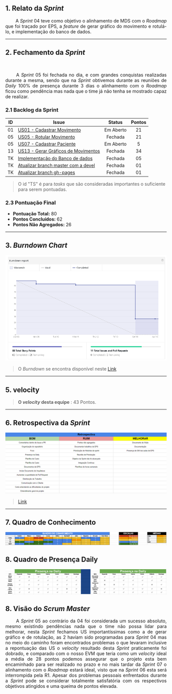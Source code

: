 ## 1. Relato da _Sprint_

<p align="justify">&emsp;&emsp; A <i>Sprint</i> 04 teve como objetivo o alinhamento de MDS com o <i>Roadmap</i> que foi traçado por EPS, a <i>feature</i> de gerar gráfico do movimento e rotulá-lo, e implementação do banco de dados.</p>

---

## 2. Fechamento da _Sprint_
<p align="justify">&emsp;&emsp; <p align="justify">&emsp;&emsp; A <i>Sprint</i> 05 foi fechada no dia, e com grandes conquistas realizadas durante a mesma, sendo que na <i>Sprint</i> obtivemos durante as reuniões de <i>Daily</i> 100% de presença durante 3 dias o alinhamento com o <i>Roadmap</i> ficou como pendência mas nada que o time já não tenha se mostrado capaz de realizar.  </p>

### 2.1 Backlog da Sprint

| ID | Issue | Status | Pontos |
|:--:| ------- | :----: | :----: |
| 01 | [US01 - Cadastrar Movimento](https://github.com/fga-gpp-mds/2018.1-Reabilitacao-Motora/issues/96) | Em Aberto | 21 |
| 05 | [US05 - Rotular Movimento](https://github.com/fga-gpp-mds/2018.1-Reabilitacao-Motora/issues/88) | Fechada | 21 |
| 05 | [US07 - Cadastrar Paciente](https://github.com/fga-gpp-mds/2018.1-reabilitacao-motora/issues/95) | Em Aberto | 5 |
| 13 | [US13 - Gerar Gráficos de Movimentos](https://github.com/fga-gpp-mds/2018.1-Reabilitacao-Motora/issues/46)| Fechada | 34 |
| TK | [Implementação do Banco de dados](https://github.com/fga-gpp-mds/2018.1-Reabilitacao-Motora/issues/66) | Fechada | 05 |
| TK | [Atualizar branch master com a devel](https://github.com/fga-gpp-mds/2018.1-reabilitacao-motora/issues/98) | Fechada | 01 |
| TK | [Atualizar branch gh-pages](https://github.com/fga-gpp-mds/2018.1-reabilitacao-motora/issues/106)| Fechada | 01 |

> O id "TS" é para *tasks* que são consideradas importantes o suficiente para serem pontuadas.

### 2.3 Pontuação Final

* **Pontuação Total:** 80
* **Pontos Concluídos:** 62
* **Pontos Não Agregados:** 26

------------

## 3. _Burndown Chart_

![](https://raw.githubusercontent.com/RomeuCarvalhoAntunes/2018.1-Reabilitacao-Motora/master/docs/imagens/Burndown/Sprint_05.png)

> O _Burndown_ se encontra disponível neste [Link](https://github.com/fga-gpp-mds/2018.1-Reabilitacao-Motora/issues#reports?report=burndown&milestoneId=3179764)

------------

## 5. velocity

> **O _velocity_ desta equipe**  : 43 Pontos.

------------


## 6. Retrospectiva da _Sprint_

![](https://raw.githubusercontent.com/RomeuCarvalhoAntunes/2018.1-Reabilitacao-Motora/master/docs/imagens/Retrospectiva/Retrospectiva_Sprint05.png)

 >[Link](https://raw.githubusercontent.com/RomeuCarvalhoAntunes/2018.1-Reabilitacao-Motora/master/docs/imagens/Retrospectiva/Retrospectiva_Sprint05.png)

------------

## 7. Quadro de Conhecimento

![](https://raw.githubusercontent.com/RomeuCarvalhoAntunes/2018.1-Reabilitacao-Motora/master/docs/imagens/Quadro%20de%20Conhecimento/Quadro_Conhecimento_05.png)

## 8. Quadro de Presença Daily

![](https://raw.githubusercontent.com/RomeuCarvalhoAntunes/2018.1-Reabilitacao-Motora/master/docs/imagens/Daily/Sprint05.png)


## 8. Visão do _Scrum Master_
<p align="justify">&emsp;&emsp; A <i>Sprint</i> 05 ao contrário da 04 foi considerada um sucesso absoluto, mesmo existindo pendências nada que o time não possa lidar para melhorar, nesta <i>Sprint</i> fechamos US importantíssimas como a de gerar gráfico e de rotulação, as 2 haviam sido programadas para <i>Sprint</i> 04 mas no meio do caminho foram encontrados problemas o que levaram inclusive a repontuação das US o <i>velocity</i> resultado desta <i>Sprint</i> praticamente foi dobrado, e comparado com o nosso EVM que teria como um <i>velocity</i> ideal a média de 28 pontos podemos assegurar que o projeto esta bem encaminhado para ser realizado no prazo e no mais tardar da <i>Sprint</i> 07 o alinhamento com o <i>Roadmap</i> estará ideal, visto que na <i>Sprint</i> 06 esta será interrompida pela R1. Apesar dos problemas pessoais enfrentados durante a <i>Sprint</i> pode se considerar totalmente satisfatória com os respectivos objetivos atingidos e uma queima de pontos elevada.
</p>
